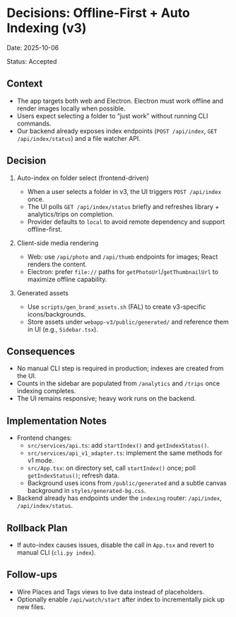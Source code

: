 # Decisions: Offline-First + Auto Indexing (v3)

Date: 2025-10-06

Status: Accepted

## Context

- The app targets both web and Electron. Electron must work offline and render images locally when possible.
- Users expect selecting a folder to “just work” without running CLI commands.
- Our backend already exposes index endpoints (`POST /api/index`, `GET /api/index/status`) and a file watcher API.

## Decision

1. Auto-index on folder select (frontend-driven)

   - When a user selects a folder in v3, the UI triggers `POST /api/index` once.
   - The UI polls `GET /api/index/status` briefly and refreshes library + analytics/trips on completion.
   - Provider defaults to `local` to avoid remote dependency and support offline-first.

2. Client-side media rendering

   - Web: use `/api/photo` and `/api/thumb` endpoints for images; React renders the content.
   - Electron: prefer `file://` paths for `getPhotoUrl`/`getThumbnailUrl` to maximize offline capability.

3. Generated assets
   - Use `scripts/gen_brand_assets.sh` (FAL) to create v3-specific icons/backgrounds.
   - Store assets under `webapp-v3/public/generated/` and reference them in UI (e.g., `Sidebar.tsx`).

## Consequences

- No manual CLI step is required in production; indexes are created from the UI.
- Counts in the sidebar are populated from `/analytics` and `/trips` once indexing completes.
- The UI remains responsive; heavy work runs on the backend.

## Implementation Notes

- Frontend changes:
  - `src/services/api.ts`: add `startIndex()` and `getIndexStatus()`.
  - `src/services/api_v1_adapter.ts`: implement the same methods for v1 mode.
  - `src/App.tsx`: on directory set, call `startIndex()` once; poll `getIndexStatus()`; refresh data.
  - Background uses icons from `/public/generated` and a subtle canvas background in `styles/generated-bg.css`.
- Backend already has endpoints under the `indexing` router: `/api/index`, `/api/index/status`.

## Rollback Plan

- If auto-index causes issues, disable the call in `App.tsx` and revert to manual CLI (`cli.py index`).

## Follow-ups

- Wire Places and Tags views to live data instead of placeholders.
- Optionally enable `/api/watch/start` after index to incrementally pick up new files.
